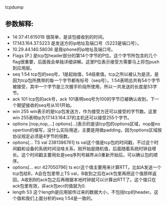 tcpdump

## 参数解释:

- 14:37:41.615018 很简单，是该包接收到的时间。
- 17.143.164.37.5223 是发送方的ip地址及端口号（5223是端口号）。
- 10.29.44.140.58036 是我iphone的ip地址及端口号。
- Flags [P.] 是tcp包header部分的第14个字节的P位。这个字节所包含的几个flag很重要，后面我会单独详细讲解。这里P位表示接受方需要马上将包push到应用层。
- seq 1:54 tcp包的seq号，1是起始值，54结束值。tcp之所以被认为是流，是因为tcp包所携带的每一个字节都有标号（seq号）。1:54表明总共有54个字节被接受，其中一个字节是三次握手阶段所使用，所以一共发送的长度是53字节。
- ack 101 tcp包的ack号，ack 101表明seq号为100的字节已被确认收到，下一个期望接收的seq号从101开始。
- win 255 win表示的是tcp包发送方，作为接受方还可以接受的字节数。这里win 255表明ip为17.143.164.37的主机还可以接受255个字节。
- options [nop,nop,…] options[…]表示的是该tcp包的options区域，nop是no opertion的缩写，没什么实际用途，主要是用做padding，因为options区域按协议规定必须是4字节的倍数。
- options[… TS val 2381386761] ts val这个值是tcp包的时间戳，不过这个时间戳和设备的系统时间没啥关系，刚开始是随机值，后面随着系统时钟自增长。这个时间戳主要用处是seq序列号越界从0重新开始后，可以确认包的顺序。
- options[… ecr 427050796] ts ecr这个值主要用来计算RTT。比如A发送一个tcp包给B，A会在包里带上TS val，B收到之后在ack包里再把这个值原样返回，A收到B的ack包之后再根据本地时钟就可以计算出RTT了。这个值只在ack包里有效，非ack包ecr的值就为0.
- length 53 这个length是应用层传过来的数据大小，不包括tcp的header。这个值和我们上面分析的seq 1:54是一致的。
